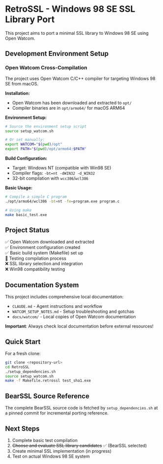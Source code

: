 # RetroSSL - Windows 98 SE SSL Library Port

This project aims to port a minimal SSL library to Windows 98 SE using Open Watcom.

## Development Environment Setup

### Open Watcom Cross-Compilation

The project uses Open Watcom C/C++ compiler for targeting Windows 98 SE from macOS.

**Installation:**
- Open Watcom has been downloaded and extracted to `opt/`
- Compiler binaries are in `opt/armo64/` for macOS ARM64

**Environment Setup:**
```bash
# Source the environment setup script
source setup_watcom.sh

# Or set manually:
export WATCOM="$(pwd)/opt"
export PATH="$(pwd)/opt/armo64:$PATH"
```

**Build Configuration:**
- Target: Windows NT (compatible with Win98 SE)
- Compiler flags: `-bt=nt -dWIN32 -d_WIN32`
- 32-bit compilation with `wcc386`/`wcl386`

**Basic Usage:**
```bash
# Compile a simple C program
./opt/armo64/wcl386 -bt=nt -fe=program.exe program.c

# Using make
make basic_test.exe
```

## Project Status

✅ Open Watcom downloaded and extracted  
✅ Environment configuration created  
✅ Basic build system (Makefile) set up  
🔄 Testing compilation process  
❌ SSL library selection and integration  
❌ Win98 compatibility testing  

## Documentation System

This project includes comprehensive local documentation:
- `CLAUDE.md` - Agent instructions and workflow
- `WATCOM_SETUP_NOTES.md` - Setup troubleshooting and gotchas
- `docs/watcom/` - Local copies of Open Watcom documentation

**Important**: Always check local documentation before external resources!

## Quick Start

For a fresh clone:
```bash
git clone <repository-url>
cd RetroSSL
./setup_dependencies.sh
source setup_watcom.sh
make -f Makefile.retrossl test_sha1.exe
```

## BearSSL Source Reference

The complete BearSSL source code is fetched by `setup_dependencies.sh` at a pinned commit for incremental porting reference.

## Next Steps

1. Complete basic test compilation
2. ~~Choose and evaluate SSL library candidates~~ ✅ (BearSSL selected)  
3. Create minimal SSL implementation (in progress)
4. Test on actual Windows 98 SE system